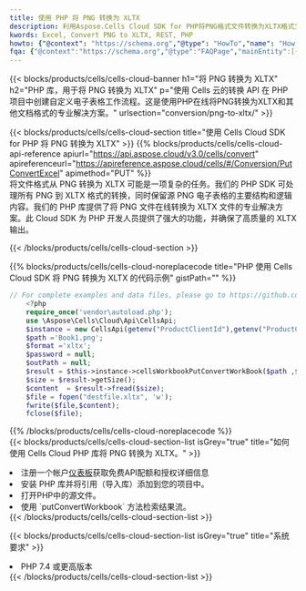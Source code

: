 ```yaml
---
title: 使用 PHP 将 PNG 转换为 XLTX
description: 利用Aspose.Cells Cloud SDK for PHP将PNG格式文件转换为XLTX格式文件。
kwords: Excel, Convert PNG to XLTX, REST, PHP
howto: {"@context": "https://schema.org","@type": "HowTo","name": "How to convert PNG to XLTX using the Cells Cloud PHP library.","description": "How to convert PNG to XLTX using the Cells Cloud PHP library.","image": {"@type": "ImageObject"},"url": "/php/conversion/png-to-xltx/","step": [{ "@type": "HowToStep","name": "How to convert PNG to XLTX using the Cells Cloud PHP library. step 1", "image": {"@type": "ImageObject",},"url": "/php/conversion/png-to-xltx/","text": "Register an account at <a href='https://dashboard.aspose.cloud/'>Dashboard</a> to get free API quota & authorization details",},{ "@type": "HowToStep","name": "How to convert PNG to XLTX using the Cells Cloud PHP library. step 1", "image": {"@type": "ImageObject",},"url": "/php/conversion/png-to-xltx/","text": "Install PHP library and add the reference (import the library) to your project.",},{ "@type": "HowToStep","name": "How to convert PNG to XLTX using the Cells Cloud PHP library. step 1", "image": {"@type": "ImageObject",},"url": "/php/conversion/png-to-xltx/","text": "Open the source file in PHP.",},{ "@type": "HowToStep","name": "How to convert PNG to XLTX using the Cells Cloud PHP library. step 1", "image": {"@type": "ImageObject",},"url": "/php/conversion/png-to-xltx/","text": "Use the `putConvertWorkbook` method to retrieve the resulting stream.",}, ],"supply": {"@type": "HowToSupply","name": "document"},"tool": [{"@type": "HowToTool","name": "phpstorm, Visual Studio Code, Eclipse"},{"@type": "HowToTool","name": "Aspose Cells"}],"totalTime": "PT6M"}
fqa: {"@context":"https://schema.org","@type":"FAQPage","mainEntity":[{"@type":"Question","name":"Why convert file formats in C# using REST API?","acceptedAnswer":{"@type":"Answer","text":"Documents are encoded in many ways, and some files may be incompatible with the software you use. To open and read such files, just convert them to appropriate file formats.<br/><ol><li>Install .NET SDK and add the reference (import the library) to your project.</li><li>Open the source file in C# using REST API.</li><li>Call the PutConvertWorkbookRequest() method, passing an output filename with required extension.</li><li>Get the result of conversion as a separate file.</li></ol>"}},{"@type":"Question","name":"What file formats can I convert with your C# library?","acceptedAnswer":{"@type":"Answer","text":"We support a variety of file formats for conversion using .NET library, including XLSX, Excel, xls , PDF, CSV, HTML, Markdown, XML, PNG, JPG, TIFF, Json, TXT and many more."}},{"@type":"Question","name":"What is the maximum allowed file size for conversion using this .NET library?","acceptedAnswer":{"@type":"Answer","text":"There are no file size limits for format conversions using .NET library."}}]}
---
```

{{< blocks/products/cells/cells-cloud-banner h1="将 PNG 转换为 XLTX" h2="PHP 库，用于将 PNG 转换为 XLTX" p="使用 Cells 云的转换 API 在 PHP 项目中创建自定义电子表格工作流程。这是使用PHP在线将PNG转换为XLTX和其他文档格式的专业解决方案。" urlsection="conversion/png-to-xltx/" >}}

{{< blocks/products/cells/cells-cloud-section title="使用 Cells Cloud SDK for PHP 将 PNG 转换为 XLTX" >}}
{{% blocks/products/cells/cells-cloud-api-reference apiurl="https://api.aspose.cloud/v3.0/cells/convert" apireferenceurl="https://apireference.aspose.cloud/cells/#/Conversion/PutConvertExcel" apimethod="PUT" %}}
<br/>
将文件格式从 PNG 转换为 XLTX 可能是一项复杂的任务。我们的 PHP SDK 可处理所有 PNG 到 XLTX 格式的转换，同时保留源 PNG 电子表格的主要结构和逻辑内容。我们的 PHP 库提供了将 PNG 文件在线转换为 XLTX 文件的专业解决方案。此 Cloud SDK 为 PHP 开发人员提供了强大的功能，并确保了高质量的 XLTX 输出。

{{< /blocks/products/cells/cells-cloud-section >}}

{{% blocks/products/cells/cells-cloud-noreplacecode title="PHP 使用 Cells Cloud SDK 将 PNG 转换为 XLTX 的代码示例" gistPath="" %}}
 
```php
// For complete examples and data files, please go to https://github.com/aspose-cells-cloud/aspose-cells-cloud-php/
    <?php
    require_once('vendor\autoload.php');
    use \Aspose\Cells\Cloud\Api\CellsApi;
    $instance = new CellsApi(getenv("ProductClientId"),getenv("ProductClientSecret"));
    $path ='Book1.png';    
    $format ='xltx';
    $password = null;
    $outPath = null;      
    $result = $this->instance->cellsWorkbookPutConvertWorkBook($path ,$format, $password,  $outPath);
    $size = $result->getSize();
    $content  = $result->fread($size);
    $file = fopen("destfile.xltx", 'w');
    fwrite($file,$content);
    fclose($file);
```
 
{{% /blocks/products/cells/cells-cloud-noreplacecode %}}
<br/>
{{< blocks/products/cells/cells-cloud-section-list isGrey="true" title="如何使用 Cells Cloud PHP 库将 PNG 转换为 XLTX。" >}}
<li>注册一个帐户<a href="https://dashboard.aspose.cloud/">仪表板</a>获取免费API配额和授权详细信息</li>
<li>安装 PHP 库并将引用（导入库）添加到您的项目中。</li>
<li>打开PHP中的源文件。</li>
<li>使用 `putConvertWorkbook` 方法检索结果流。</li>
{{< /blocks/products/cells/cells-cloud-section-list >}}

{{< blocks/products/cells/cells-cloud-section-list isGrey="true" title="系统要求" >}}
<li>PHP 7.4 或更高版本</li>
{{< /blocks/products/cells/cells-cloud-section-list >}}
